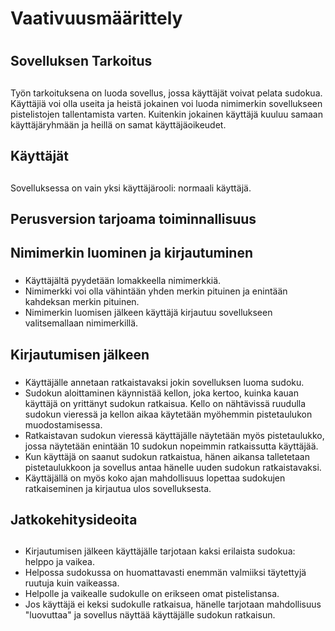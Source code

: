 # Vaativuusmäärittely <h1>

## Sovelluksen Tarkoitus <h2>
Työn tarkoituksena on luoda sovellus, jossa käyttäjät voivat pelata sudokua. Käyttäjiä voi olla useita ja heistä jokainen voi luoda nimimerkin sovellukseen pistelistojen tallentamista varten. Kuitenkin jokainen käyttäjä kuuluu samaan käyttäjäryhmään ja heillä on samat käyttäjäoikeudet.

## Käyttäjät <h2>
Sovelluksessa on vain yksi käyttäjärooli: normaali käyttäjä.

## Perusversion tarjoama toiminnallisuus <h2>
## Nimimerkin luominen ja kirjautuminen <h3>

- Käyttäjältä pyydetään lomakkeella nimimerkkiä.
- Nimimerkki voi olla vähintään yhden merkin pituinen ja enintään kahdeksan merkin pituinen.
- Nimimerkin luomisen jälkeen käyttäjä kirjautuu sovellukseen valitsemallaan nimimerkillä.

## Kirjautumisen jälkeen <h3>

- Käyttäjälle annetaan ratkaistavaksi jokin sovelluksen luoma sudoku.
- Sudokun aloittaminen käynnistää kellon, joka kertoo, kuinka kauan käyttäjä on yrittänyt sudokun ratkaisua. Kello on nähtävissä ruudulla sudokun vieressä ja kellon aikaa käytetään myöhemmin pistetaulukon muodostamisessa.
- Ratkaistavan sudokun vieressä käyttäjälle näytetään myös pistetaulukko, jossa näytetään enintään 10 sudokun nopeimmin ratkaissutta käyttäjää.
- Kun käyttäjä on saanut sudokun ratkaistua, hänen aikansa talletetaan pistetaulukkoon ja sovellus antaa hänelle uuden sudokun ratkaistavaksi.
- Käyttäjällä on myös koko ajan mahdollisuus lopettaa sudokujen ratkaiseminen ja kirjautua ulos sovelluksesta.

## Jatkokehitysideoita <h2>

- Kirjautumisen jälkeen käyttäjälle tarjotaan kaksi erilaista sudokua: helppo ja vaikea. 
- Helpossa sudokussa on huomattavasti enemmän valmiiksi täytettyjä ruutuja kuin vaikeassa.
- Helpolle ja vaikealle sudokulle on erikseen omat pistelistansa. 
- Jos käyttäjä ei keksi sudokulle ratkaisua, hänelle tarjotaan mahdollisuus "luovuttaa" ja sovellus näyttää käyttäjälle sudokun ratkaisun.




